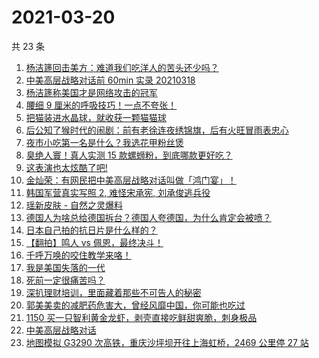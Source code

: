 # 2021-03-20

共 23 条

<!-- BEGIN ZHIHUVIDEO -->
<!-- 最后更新时间 Sat Mar 20 2021 13:09:05 GMT+0800 (China Standard Time) -->
1. [杨洁篪回击美方：难道我们吃洋人的苦头还少吗？](https://www.zhihu.com/zvideo/1356373933349003264)
1. [中美高层战略对话前 60min 实录 20210318](https://www.zhihu.com/zvideo/1356395936336412672)
1. [杨洁篪称美国才是网络攻击的冠军](https://www.zhihu.com/zvideo/1356291448258846720)
1. [腰细 9 厘米的呼吸技巧！一点不夸张！](https://www.zhihu.com/zvideo/1356311827715072000)
1. [把猫装进水晶球，就收获一颗猫猫球](https://www.zhihu.com/zvideo/1355975262023110656)
1. [后公知了猴时代的闹剧：前有老徐连夜绣锦旗，后有火旺冒雨表忠心](https://www.zhihu.com/zvideo/1356341796688314368)
1. [夜市小吃第一名是什么？我选花甲粉丝煲](https://www.zhihu.com/zvideo/1356318019036172288)
1. [臭绝人寰！真人实测 15 款螺蛳粉，到底哪款更好吃？](https://www.zhihu.com/zvideo/1356297052520124416)
1. [这表演也太炫酷了吧!](https://www.zhihu.com/zvideo/1356264235652206592)
1. [金灿荣：有网民把中美高层战略对话叫做「鸿门宴」！](https://www.zhihu.com/zvideo/1356308010042900480)
1. [韩国军营真实写照 2, 难怪宋承宪, 刘承俊逃兵役](https://www.zhihu.com/zvideo/1355947854364598272)
1. [瑶新皮肤 - 自然之灵爆料](https://www.zhihu.com/zvideo/1356185899714080768)
1. [德国人为啥总给德国拆台？德国人夸德国，为什么肯定会被喷？](https://www.zhihu.com/zvideo/1356245925212434432)
1. [日本自己拍的抗日片是什么样的？](https://www.zhihu.com/zvideo/1356180932873809920)
1. [【翻拍】鸣人 vs 佩恩，最终决斗！](https://www.zhihu.com/zvideo/1356303648063049728)
1. [千呼万唤的咬住教学来咯！](https://www.zhihu.com/zvideo/1356271859500228608)
1. [我是美国失落的一代](https://www.zhihu.com/zvideo/1356364506801778688)
1. [死前一定很痛苦吗？](https://www.zhihu.com/zvideo/1355881827807150080)
1. [深扒理财培训，里面藏着那些不可告人的秘密](https://www.zhihu.com/zvideo/1356178945054846976)
1. [郭美美卖的减肥药危害大，曾经风靡中国，你可能也吃过](https://www.zhihu.com/zvideo/1356173294337429504)
1. [1150 买一只智利黄金龙虾，剥壳直接吃鲜甜爽脆，刺身极品](https://www.zhihu.com/zvideo/1355924543215800320)
1. [中美高层战略对话](https://www.zhihu.com/zvideo/1356250097739583488)
1. [地图模拟 G3290 次高铁，重庆沙坪坝开往上海虹桥，2469 公里停 27 站](https://www.zhihu.com/zvideo/1354773642149056513)
<!-- END ZHIHUVIDEO -->
